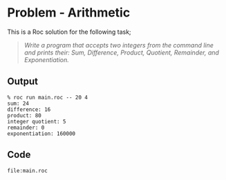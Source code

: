 # Problem - Arithmetic

This is a Roc solution for the following task;

> *Write a program that accepts two integers from the command line and prints their: Sum, Difference, Product, Quotient, Remainder, and Exponentiation.*

## Output

```
% roc run main.roc -- 20 4
sum: 24
difference: 16
product: 80
integer quotient: 5
remainder: 0
exponentiation: 160000
```

## Code
```roc
file:main.roc
```